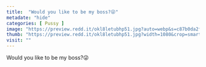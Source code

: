 ```yaml
---
title:  "Would you like to be my boss?😜"
metadate: "hide"
categories: [ Pussy ]
image: "https://preview.redd.it/okl8letubhp51.jpg?auto=webp&s=c87b0da2f0cbeb7aa2814611b580c71631090c48"
thumb: "https://preview.redd.it/okl8letubhp51.jpg?width=1080&crop=smart&auto=webp&s=61b32ba631815450028c7ee68f10ebb4bff03bd0"
visit: ""
---
```

Would you like to be my boss?😜
